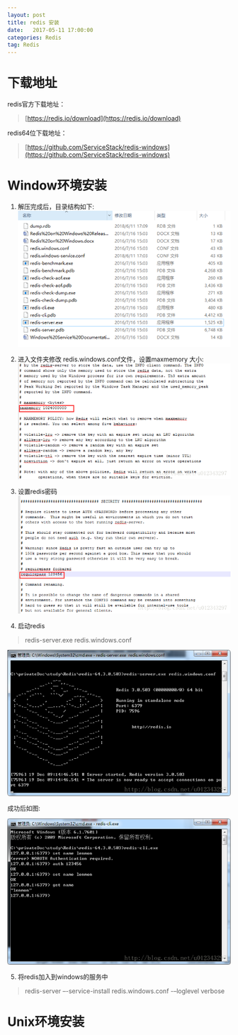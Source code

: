 ```yaml
---
layout: post
title: redis 安装
date:   2017-05-11 17:00:00
categories: Redis
tag: Redis
---
```


# 下载地址

redis官方下载地址：
>[https://redis.io/download](https://redis.io/download)

redis64位下载地址：
>[https://github.com/ServiceStack/redis-windows](https://github.com/ServiceStack/redis-windows)

# Window环境安装

1. 解压完成后，目录结构如下:
![image](/images/redis/2-1.png "redis 2-1")

2. 进入文件夹修改 redis.windows.conf文件，设置maxmemory 大小:
![image](/images/redis/2-2.png "redis 2-2")

3. 设置redis密码
![image](/images/redis/2-3.png "redis 2-3")

4. 启动redis
> redis-server.exe redis.windows.conf

![image](/images/redis/2-4.png "redis 2-4")

成功后如图:

![image](/images/redis/2-5.png "redis 2-5")

5. 将redis加入到windows的服务中
> redis-server –-service-install redis.windows.conf -–loglevel verbose

# Unix环境安装

